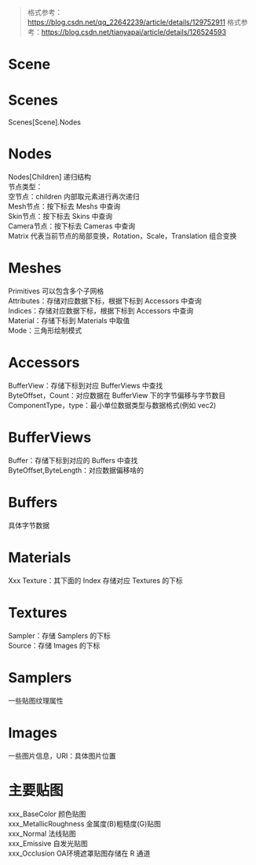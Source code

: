 > 格式参考：https://blog.csdn.net/qq_22642239/article/details/129752911
> 格式参考：https://blog.csdn.net/tianyapai/article/details/126524593
# Scene
# Scenes
Scenes[Scene].Nodes
# Nodes
Nodes[Children] 递归结构<br>
节点类型：<br>
空节点：children 内部取元素进行再次递归<br>
Mesh节点：按下标去 Meshs 中查询<br>
Skin节点：按下标去 Skins 中查询<br>
Camera节点：按下标去 Cameras 中查询<br>
Matrix 代表当前节点的局部变换，Rotation，Scale，Translation 组合变换<br>
# Meshes
Primitives 可以包含多个子网格<br>
Attributes：存储对应数据下标，根据下标到 Accessors 中查询<br>
Indices：存储对应数据下标，根据下标到 Accessors 中查询<br>
Material：存储下标到 Materials 中取值<br>
Mode：三角形绘制模式<br>
# Accessors
BufferView：存储下标到对应 BufferViews 中查找<br>
ByteOffset，Count：对应数据在 BufferView 下的字节偏移与字节数目<br>
ComponentType，type：最小单位数据类型与数据格式(例如 vec2)<br>
# BufferViews
Buffer：存储下标到对应的 Buffers 中查找<br>
ByteOffset,ByteLength：对应数据偏移啥的<br>
# Buffers
具体字节数据
# Materials
Xxx Texture：其下面的 Index 存储对应 Textures 的下标<br>
# Textures
Sampler：存储 Samplers 的下标<br>
Source：存储 Images 的下标<br>
# Samplers
一些贴图纹理属性
# Images
一些图片信息，URI：具体图片位置
# 主要贴图
xxx_BaseColor 颜色贴图<br>
xxx_MetallicRoughness 金属度(B)粗糙度(G)贴图<br>
xxx_Normal 法线贴图<br>
xxx_Emissive 自发光贴图<br>
xxx_Occlusion OA环境遮罩贴图存储在 R 通道<br>